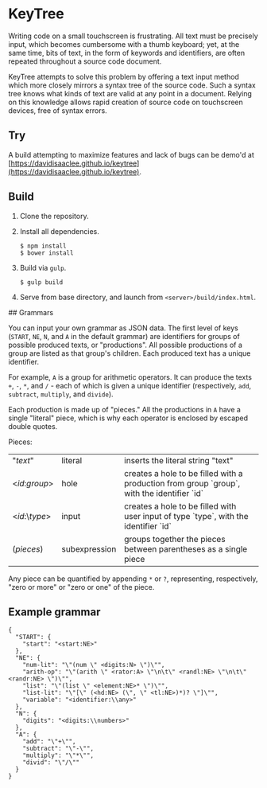 # KeyTree

Writing code on a small touchscreen is frustrating. All text must be precisely
input, which becomes cumbersome with a thumb keyboard; yet, at the same time,
bits of text, in the form of keywords and identifiers, are often repeated
throughout a source code document.

KeyTree attempts to solve this problem by offering a text input method which
more closely mirrors a syntax tree of the source code. Such a syntax tree knows
what kinds of text are valid at any point in a document. Relying on this knowledge
allows rapid creation of source code on touchscreen devices, free of syntax errors.

## Try

A build attempting to maximize features and lack of bugs can be demo'd at
[https://davidisaaclee.github.io/keytree](https://davidisaaclee.github.io/keytree).

## Build

1. Clone the repository.
2. Install all dependencies.

    ```
    $ npm install
    $ bower install
    ```
3. Build via `gulp`.

    ```
    $ gulp build
    ```
4. Serve from base directory, and launch from `<server>/build/index.html`.

<section id="grammar-doc"/>
## Grammars

You can input your own grammar as JSON data.
The first level of keys (`START`, `NE`, `N`, and `A` in the
default grammar) are identifiers for groups of possible
produced texts, or "productions". All possible productions of
a group are listed as that group's children. Each produced
text has a unique identifier.

For example, `A` is a group for arithmetic operators. It can
produce the texts `+`, `-`, `*`, and `/` - each of which is
given a unique identifier (respectively, `add`, `subtract`,
`multiply`, and `divide`).

Each production is made up of "pieces." All the productions in
`A` have a single "literal" piece, which is why each operator
is enclosed by escaped double quotes.

Pieces:
<table>
    <tr>
        <td>"<em>text</em>"</td>
        <td>literal</td>
        <td>inserts the literal string "text"</td>
    </tr>
    <tr>
        <td>&lt;<em>id</em>:<em>group</em>&gt;</td>
        <td>hole</td>
        <td>creates a hole to be filled with a production from group `group`, with the identifier `id`</td>
    </tr>
    <tr>
        <td>&lt;<em>id</em>:\<em>type</em>&gt;</td>
        <td>input</td>
        <td>creates a hole to be filled with user input of type `type`, with the identifier `id`</td>
    </tr>
    <tr>
        <td>(<em>pieces</em>)</td>
        <td>subexpression</td>
        <td>groups together the pieces between parentheses as a single piece</td>
    </tr>
</table>

Any piece can be quantified by appending `*` or `?`, representing,
respectively, "zero or more" or "zero or one" of the piece.

## Example grammar

    {
      "START": {
        "start": "<start:NE>"
      },
      "NE": {
        "num-lit": "\"(num \" <digits:N> \")\"",
        "arith-op": "\"(arith \" <rator:A> \"\n\t\" <randl:NE> \"\n\t\" <randr:NE> \")\"",
        "list": "\"(list \" <element:NE>* \")\"",
        "list-lit": "\"[\" (<hd:NE> (\", \" <tl:NE>)*)? \"]\"",
        "variable": "<identifier:\\any>"
      },
      "N": {
        "digits": "<digits:\\numbers>"
      },
      "A": {
        "add": "\"+\"",
        "subtract": "\"-\"",
        "multiply": "\"*\"",
        "divid": "\"/\""
      }
    }
